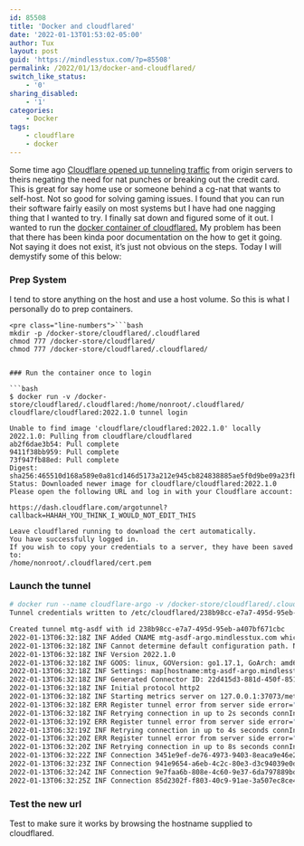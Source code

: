 ```yaml
---
id: 85508
title: 'Docker and cloudflared'
date: '2022-01-13T01:53:02-05:00'
author: Tux
layout: post
guid: 'https://mindlesstux.com/?p=85508'
permalink: /2022/01/13/docker-and-cloudflared/
switch_like_status:
    - '0'
sharing_disabled:
    - '1'
categories:
    - Docker
tags:
    - cloudflare
    - docker
---
```


Some time ago [Cloudflare opened up tunneling traffic](https://blog.cloudflare.com/tunnel-for-everyone/) from origin servers to theirs negating the need for nat punches or breaking out the credit card. This is great for say home use or someone behind a cg-nat that wants to self-host. Not so good for solving gaming issues. I found that you can run their software fairly easily on most systems but I have had one nagging thing that I wanted to try. I finally sat down and figured some of it out. I wanted to run the [docker container of cloudflared.](https://hub.docker.com/r/cloudflare/cloudflared) My problem has been that there has been kinda poor documentation on the how to get it going. Not saying it does not exist, it’s just not obvious on the steps. Today I will demystify some of this below:

### Prep System

I tend to store anything on the host and use a host volume. So this is what I personally do to prep containers.

```
<pre class="line-numbers">```bash
mkdir -p /docker-store/cloudflared/.cloudflared
chmod 777 /docker-store/cloudflared/
chmod 777 /docker-store/cloudflared/.cloudflared/
```
```

### Run the container once to login

```bash
$ docker run -v /docker-store/cloudflared/.cloudflared:/home/nonroot/.cloudflared/ cloudflare/cloudflared:2022.1.0 tunnel login

Unable to find image 'cloudflare/cloudflared:2022.1.0' locally
2022.1.0: Pulling from cloudflare/cloudflared
ab2f6dae3b54: Pull complete 
9411f38bb959: Pull complete 
73f947fb88ed: Pull complete 
Digest: sha256:465510d168a589e0a81cd146d5173a212e945cb824838885ae5f0d9be09a23fb
Status: Downloaded newer image for cloudflare/cloudflared:2022.1.0
Please open the following URL and log in with your Cloudflare account:

https://dash.cloudflare.com/argotunnel?callback=HAHAH_YOU_THINK_I_WOULD_NOT_EDIT_THIS

Leave cloudflared running to download the cert automatically.
You have successfully logged in.
If you wish to copy your credentials to a server, they have been saved to:
/home/nonroot/.cloudflared/cert.pem

```

### Launch the tunnel

```bash
# docker run --name cloudflare-argo -v /docker-store/cloudflared/.cloudflared:/etc/cloudflared cloudflare/cloudflared:2022.1.0 tunnel --no-autoupdate --name mtg-asdf --hostname mtg-asdf-argo.mindlesstux.com --url http://172.16.10.235:80 
Tunnel credentials written to /etc/cloudflared/238b98cc-e7a7-495d-95eb-a407bf671cbc.json. cloudflared chose this file based on where your origin certificate was found. Keep this file secret. To revoke these credentials, delete the tunnel.

Created tunnel mtg-asdf with id 238b98cc-e7a7-495d-95eb-a407bf671cbc
2022-01-13T06:32:18Z INF Added CNAME mtg-asdf-argo.mindlesstux.com which will route to this tunnel
2022-01-13T06:32:18Z INF Cannot determine default configuration path. No file [config.yml config.yaml] in [~/.cloudflared ~/.cloudflare-warp ~/cloudflare-warp /etc/cloudflared /usr/local/etc/cloudflared]
2022-01-13T06:32:18Z INF Version 2022.1.0
2022-01-13T06:32:18Z INF GOOS: linux, GOVersion: go1.17.1, GoArch: amd64
2022-01-13T06:32:18Z INF Settings: map[hostname:mtg-asdf-argo.mindlesstux.com n:mtg-asdf name:mtg-asdf no-autoupdate:true url:http://172.16.10.235:80]
2022-01-13T06:32:18Z INF Generated Connector ID: 22d415d3-881d-450f-851e-4151560e41a6
2022-01-13T06:32:18Z INF Initial protocol http2
2022-01-13T06:32:18Z INF Starting metrics server on 127.0.0.1:37073/metrics
2022-01-13T06:32:18Z ERR Register tunnel error from server side error="Unauthorized: Record for tunnel not found" connIndex=0
2022-01-13T06:32:18Z INF Retrying connection in up to 2s seconds connIndex=0
2022-01-13T06:32:19Z ERR Register tunnel error from server side error="Unauthorized: Record for tunnel not found" connIndex=0
2022-01-13T06:32:19Z INF Retrying connection in up to 4s seconds connIndex=0
2022-01-13T06:32:20Z ERR Register tunnel error from server side error="Unauthorized: Record for tunnel not found" connIndex=0
2022-01-13T06:32:20Z INF Retrying connection in up to 8s seconds connIndex=0
2022-01-13T06:32:22Z INF Connection 3451e9ef-de76-4973-9403-8eaca9e46e24 registered connIndex=0 location=ATL
2022-01-13T06:32:23Z INF Connection 941e9654-a6eb-4c2c-80e3-d3c94039e0dd registered connIndex=1 location=IAD
2022-01-13T06:32:24Z INF Connection 9e7faa6b-808e-4c60-9e37-6da797889bd0 registered connIndex=2 location=ATL
2022-01-13T06:32:25Z INF Connection 85d2302f-f803-40c9-91ae-3a507ec8ce49 registered connIndex=3 location=IAD

```

### Test the new url

Test to make sure it works by browsing the hostname supplied to cloudflared.